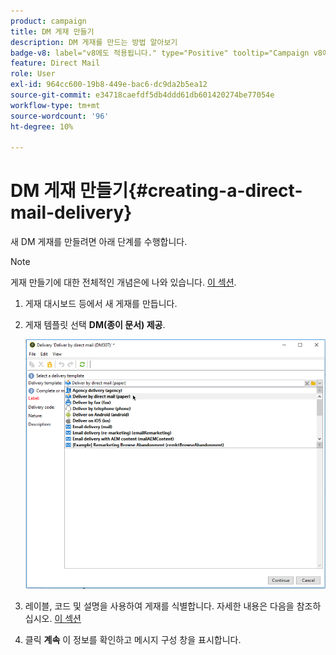 ```yaml
---
product: campaign
title: DM 게재 만들기
description: DM 게재를 만드는 방법 알아보기
badge-v8: label="v8에도 적용됩니다." type="Positive" tooltip="Campaign v8에도 적용됩니다."
feature: Direct Mail
role: User
exl-id: 964cc600-19b8-449e-bac6-dc9da2b5ea12
source-git-commit: e34718caefdf5db4ddd61db601420274be77054e
workflow-type: tm+mt
source-wordcount: '96'
ht-degree: 10%

---
```


# DM 게재 만들기{#creating-a-direct-mail-delivery}

새 DM 게재를 만들려면 아래 단계를 수행합니다.

>[!NOTE]
>
>게재 만들기에 대한 전체적인 개념은에 나와 있습니다. [이 섹션](steps-about-delivery-creation-steps.md).

1. 게재 대시보드 등에서 새 게재를 만듭니다.
1. 게재 템플릿 선택 **DM(종이 문서) 제공**.

   ![](assets/direct_mail.png)

1. 레이블, 코드 및 설명을 사용하여 게재를 식별합니다. 자세한 내용은 다음을 참조하십시오. [이 섹션](steps-create-and-identify-the-delivery.md#identifying-the-delivery)
1. 클릭 **계속** 이 정보를 확인하고 메시지 구성 창을 표시합니다.
